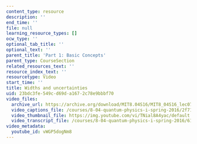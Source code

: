 ```yaml
---
content_type: resource
description: ''
end_time: ''
file: null
learning_resource_types: []
ocw_type: ''
optional_tab_title: ''
optional_text: ''
parent_title: 'Part 1: Basic Concepts'
parent_type: CourseSection
related_resources_text: ''
resource_index_text: ''
resourcetype: Video
start_time: ''
title: Widths and uncertainties
uid: 23bdc3fe-549c-d69d-a167-2c78e9bbbf70
video_files:
  archive_url: https://archive.org/download/MIT8.04S16/MIT8_04S16_lec07_s3_300k.mp4
  video_captions_file: /courses/8-04-quantum-physics-i-spring-2016/2f71591c5656537f9f74446d8ac45507_vWGP5dogNm8.vtt
  video_thumbnail_file: https://img.youtube.com/vi/TNial8A4yac/default.jpg
  video_transcript_file: /courses/8-04-quantum-physics-i-spring-2016/61056453c541a8a96b242dc088e7c7ae_vWGP5dogNm8.pdf
video_metadata:
  youtube_id: vWGP5dogNm8
---
```

